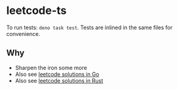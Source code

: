 # leetcode-ts

To run tests: `deno task test`. Tests are inlined in the same files for
convenience.

## Why

- Sharpen the iron some more
- Also see [leetcode solutions in Go](https://github.com/mtanzim/leetcode-go)
- Also see
  [leetcode solutions in Rust](https://github.com/mtanzim/leetcode-rust)
